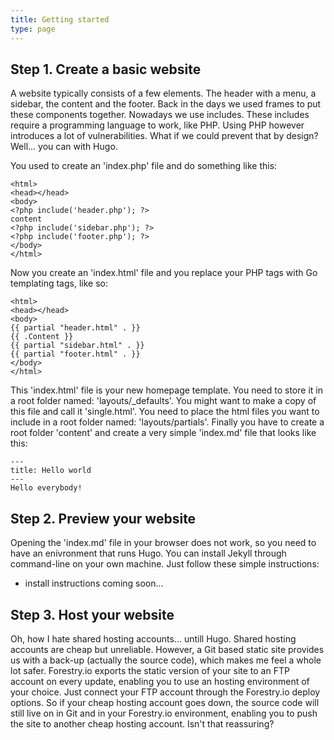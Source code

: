 ```yaml
---
title: Getting started
type: page
---
```


## Step 1. Create a basic website

A website typically consists of a few elements. The header with a menu, a sidebar, the content and the footer. Back in the days we used frames to put these components together. Nowadays we use includes. These includes require a programming language to work, like PHP. Using PHP however introduces a lot of vulnerabilities. What if we could prevent that by design? Well... you can with Hugo.

You used to create an 'index.php' file and do something like this:

```
<html>
<head></head>
<body>
<?php include('header.php'); ?>
content
<?php include('sidebar.php'); ?>
<?php include('footer.php'); ?>
</body>
</html>
```

Now you create an 'index.html' file and you replace your PHP tags with Go templating tags, like so:

```
<html>
<head></head>
<body>
{{ partial "header.html" . }}
{{ .Content }}
{{ partial "sidebar.html" . }}
{{ partial "footer.html" . }}
</body>
</html>
```

This 'index.html' file is your new homepage template. You need to store it in a root folder named: 'layouts/_defaults'. You might want to make a copy of this file and call it 'single.html'. You need to place the html files you want to include in a root folder named: 'layouts/partials'. Finally you have to create a root folder 'content' and create a very simple 'index.md' file that looks like this:


```
---
title: Hello world
---
Hello everybody!
```

## Step 2. Preview your website

Opening the 'index.md' file in your browser does not work, so you need to have an enivronment that runs Hugo. You can install Jekyll through command-line on your own machine. Just follow these simple instructions:


* install instructions coming soon...

## Step 3. Host your website

Oh, how I hate shared hosting accounts... untill Hugo. Shared hosting accounts are cheap but unreliable. However, a Git based static site provides us with a back-up (actually the source code), which makes me feel a whole lot safer. Forestry.io exports the static version of your site to an FTP account on every update, enabling you to use an hosting environment of your choice. Just connect your FTP account through the Forestry.io deploy options. So if your cheap hosting account goes down, the source code will still live on in Git and in your Forestry.io environment, enabling you to push the site to another cheap hosting account. Isn't that reassuring?